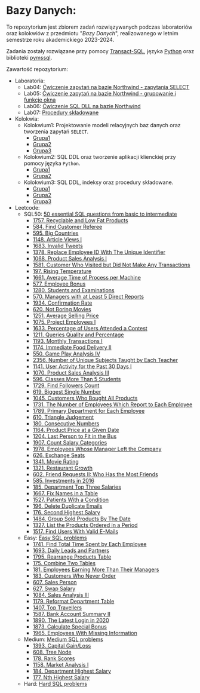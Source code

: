 # Bazy Danych:

To repozytorium jest zbiorem zadań rozwiązywanych podczas laboratoriów oraz kolokwiów z przedmiotu "_Bazy Danych_", realizowanego w letnim semestrze roku akademickiego 2023-2024.

Zadania zostały rozwiązane przy pomocy [Transact-SQL](https://pl.wikipedia.org/wiki/Transact-SQL), języka [Python](https://www.python.org/) oraz biblioteki [pymssql](https://www.pymssql.org/).

Zawartość repozytorium:

- Laboratoria:
  - Lab04: [Ćwiczenie zapytań na bazie Northwind - zapytania SELECT](https://github.com/adamgracikowski/Databases/tree/main/Laboratoria/Lab04)
  - Lab05: [Ćwiczenie zapytań na bazie Northwind - grupowanie i funkcje okna](https://github.com/adamgracikowski/Databases/tree/main/Laboratoria/Lab05)
  - Lab06: [Ćwiczenie SQL DLL na bazie Northwind](https://github.com/adamgracikowski/Databases/tree/main/Laboratoria/Lab06)
  - Lab07: [Procedury składowane](https://github.com/adamgracikowski/Databases/tree/main/Laboratoria/Lab07)
- Kolokwia:
  - Kolokwium1: Projektowanie modeli relacyjnych baz danych oraz tworzenia zapytań `SELECT`.
    - [Grupa1](https://github.com/adamgracikowski/Databases/tree/main/Kolokwia/Kolokwium1/Grupa1)
    - [Grupa2](https://github.com/adamgracikowski/Databases/tree/main/Kolokwia/Kolokwium1/Grupa2)
    - [Grupa3](https://github.com/adamgracikowski/Databases/tree/main/Kolokwia/Kolokwium1/Grupa3)
  - Kolokwium2: SQL DDL oraz tworzenie aplikacji klienckiej przy pomocy języka `Python`.
    - [Grupa1](https://github.com/adamgracikowski/Databases/tree/main/Kolokwia/Kolokwium2/Grupa1)
    - [Grupa2](https://github.com/adamgracikowski/Databases/tree/main/Kolokwia/Kolokwium2/Grupa2)
  - Kolokwium3: SQL DDL, indeksy oraz procedury składowane.
    - [Grupa1](https://github.com/adamgracikowski/Databases/tree/main/Kolokwia/Kolokwium3/Grupa1)
    - [Grupa2](https://github.com/adamgracikowski/Databases/tree/main/Kolokwia/Kolokwium3/Grupa2)
    - [Grupa3](https://github.com/adamgracikowski/Databases/tree/main/Kolokwia/Kolokwium3/Grupa3)
- Leetcode:
  - SQL50: [50 essential SQL questions from basic to intermediate](https://github.com/adamgracikowski/Databases/tree/main/Leetcode/SQL50)
    - [1757. Recyclable and Low Fat Products](https://leetcode.com/problems/recyclable-and-low-fat-products)
    - [584. Find Customer Referee](https://leetcode.com/problems/find-customer-referee)
    - [595. Big Countries](https://leetcode.com/problems/big-countries)
    - [1148. Article Views I](https://leetcode.com/problems/article-views-i)
    - [1683. Invalid Tweets](https://leetcode.com/problems/invalid-tweets)
    - [1378. Replace Employee ID With The Unique Identifier](https://leetcode.com/problems/replace-employee-id-with-the-unique-identifier)
    - [1068. Product Sales Analysis I](https://leetcode.com/problems/product-sales-analysis-i)
    - [1581. Customer Who Visited but Did Not Make Any Transactions](https://leetcode.com/problems/customer-who-visited-but-did-not-make-any-transactions)
    - [197. Rising Temperature](https://leetcode.com/problems/rising-temperature)
    - [1661. Average Time of Process per Machine](https://leetcode.com/problems/average-time-of-process-per-machine)
    - [577. Employee Bonus](https://leetcode.com/problems/employee-bonus)
    - [1280. Students and Examinations](https://leetcode.com/problems/students-and-examinations)
    - [570. Managers with at Least 5 Direct Reports](https://leetcode.com/problems/managers-with-at-least-5-direct-reports)
    - [1934. Confirmation Rate](https://leetcode.com/problems/confirmation-rate)
    - [620. Not Boring Movies](https://leetcode.com/problems/not-boring-movies)
    - [1251. Average Selling Price](https://leetcode.com/problems/average-selling-price)
    - [1075. Project Employees I](https://leetcode.com/problems/project-employees-i)
    - [1633. Percentage of Users Attended a Contest](https://leetcode.com/problems/percentage-of-users-attended-a-contest)
    - [1211. Queries Quality and Percentage](https://leetcode.com/problems/queries-quality-and-percentage)
    - [1193. Monthly Transactions I](https://leetcode.com/problems/monthly-transactions-i)
    - [1174. Immediate Food Delivery II](https://leetcode.com/problems/immediate-food-delivery-ii)
    - [550. Game Play Analysis IV](https://leetcode.com/problems/game-play-analysis-iv)
    - [2356. Number of Unique Subjects Taught by Each Teacher](https://leetcode.com/problems/number-of-unique-subjects-taught-by-each-teacher)
    - [1141. User Activity for the Past 30 Days I](https://leetcode.com/problems/user-activity-for-the-past-30-days-i)
    - [1070. Product Sales Analysis III](https://leetcode.com/problems/product-sales-analysis-iii)
    - [596. Classes More Than 5 Students](https://leetcode.com/problems/classes-more-than-5-students)
    - [1729. Find Followers Count](https://leetcode.com/problems/find-followers-count)
    - [619. Biggest Single Number](https://leetcode.com/problems/biggest-single-number)
    - [1045. Customers Who Bought All Products](https://leetcode.com/problems/customers-who-bought-all-products)
    - [1731. The Number of Employees Which Report to Each Employee](https://leetcode.com/problems/the-number-of-employees-which-report-to-each-employee)
    - [1789. Primary Department for Each Employee](https://leetcode.com/problems/primary-department-for-each-employee)
    - [610. Triangle Judgement](https://leetcode.com/problems/triangle-judgement)
    - [180. Consecutive Numbers](https://leetcode.com/problems/consecutive-numbers)
    - [1164. Product Price at a Given Date](https://leetcode.com/problems/product-price-at-a-given-date)
    - [1204. Last Person to Fit in the Bus](https://leetcode.com/problems/last-person-to-fit-in-the-bus)
    - [1907. Count Salary Categories](https://leetcode.com/problems/count-salary-categories)
    - [1978. Employees Whose Manager Left the Company](https://leetcode.com/problems/employees-whose-manager-left-the-company)
    - [626. Exchange Seats](https://leetcode.com/problems/exchange-seats)
    - [1341. Movie Rating](https://leetcode.com/problems/movie-rating)
    - [1321. Restaurant Growth](https://leetcode.com/problems/restaurant-growth)
    - [602. Friend Requests II: Who Has the Most Friends](https://leetcode.com/problems/friend-requests-ii-who-has-the-most-friends)
    - [585. Investments in 2016](https://leetcode.com/problems/investments-in-2016)
    - [185. Department Top Three Salaries](https://leetcode.com/problems/department-top-three-salaries)
    - [1667. Fix Names in a Table](https://leetcode.com/problems/fix-names-in-a-table)
    - [1527. Patients With a Condition](https://leetcode.com/problems/patients-with-a-condition)
    - [196. Delete Duplicate Emails](https://leetcode.com/problems/delete-duplicate-emails)
    - [176. Second Highest Salary](https://leetcode.com/problems/second-highest-salary)
    - [1484. Group Sold Products By The Date](https://leetcode.com/problems/group-sold-products-by-the-date)
    - [1327. List the Products Ordered in a Period](https://leetcode.com/problems/list-the-products-ordered-in-a-period)
    - [1517. Find Users With Valid E-Mails](https://leetcode.com/problems/find-users-with-valid-e-mails)
  - Easy: [Easy SQL problems](https://github.com/adamgracikowski/Databases/tree/main/Leetcode/Easy)
    - [1741. Find Total Time Spent by Each Employee](https://leetcode.com/problems/find-total-time-spent-by-each-employee)
    - [1693. Daily Leads and Partners](https://leetcode.com/problems/daily-leads-and-partners)
    - [1795. Rearrange Products Table](https://leetcode.com/problems/rearrange-products-table)
    - [175. Combine Two Tables](https://leetcode.com/problems/combine-two-tables)
    - [181. Employees Earning More Than Their Managers](https://leetcode.com/problems/employees-earning-more-than-their-managers)
    - [183. Customers Who Never Order](https://leetcode.com/problems/customers-who-never-order)
    - [607. Sales Person](https://leetcode.com/problems/sales-person)
    - [627. Swap Salary](https://leetcode.com/problems/swap-salary)
    - [1084. Sales Analysis III](https://leetcode.com/problems/sales-analysis-iii)
    - [1179. Reformat Department Table](https://leetcode.com/problems/reformat-department-table)
    - [1407. Top Travellers](https://leetcode.com/problems/top-travellers)
    - [1587. Bank Account Summary II](https://leetcode.com/problems/bank-account-summary-ii)
    - [1890. The Latest Login in 2020](https://leetcode.com/problems/the-latest-login-in-2020)
    - [1873. Calculate Special Bonus](https://leetcode.com/problems/calculate-special-bonus)
    - [1965. Employees With Missing Information](https://leetcode.com/problems/employees-with-missing-information)
  - Medium: [Medium SQL problems](https://github.com/adamgracikowski/Databases/tree/main/Leetcode/Medium)
    - [1393. Capital Gain/Loss](https://leetcode.com/problems/capital-gainloss)
    - [608. Tree Node](https://leetcode.com/problems/tree-node)
    - [178. Rank Scores](https://leetcode.com/problems/rank-scores)
    - [1158. Market Analysis I](https://leetcode.com/problems/market-analysis-i)
    - [184. Department Highest Salary](https://leetcode.com/problems/department-highest-salary)
    - [177. Nth Highest Salary](https://leetcode.com/problems/nth-highest-salary)
  - Hard: [Hard SQL problems](https://github.com/adamgracikowski/Databases/tree/main/Leetcode/Hard)
